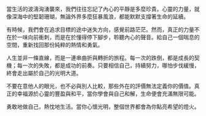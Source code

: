當生活的波濤洶湧襲來，我們往往忘記了內心的平靜是多麼珍貴。心靈的力量，就像深海中的堅韌珊瑚，無論外界多麼狂暴風浪，都能默默支撐著生命的延續。

有時候，我們會在追求目標的途中迷失方向，感覺前路茫茫。然而，真正的力量不在於一味向前衝刺，而是在於懂得停下腳步，聆聽內心的聲音。給自己一個喘息的空間，重新找回那份純粹的熱情和勇氣。

人生並非一條直線，而是一連串曲折與轉折的旅程。每一次的跌倒，都是成長的契機；每一次的失敗，都是成功的前奏。只要相信自己，持續努力，哪怕步伐緩慢，終會走出屬於自己的光明大道。

不要在意他人的眼光，也不必與別人比較，那些外在的評價無法定義你的價值。真正的幸福源於心靈的豐盈與和平，當你學會與自己和解，生命便會充滿無限可能。

勇敢地做自己，熱忱地生活。當你心懷光明，整個世界都會為你點亮希望的燈火。